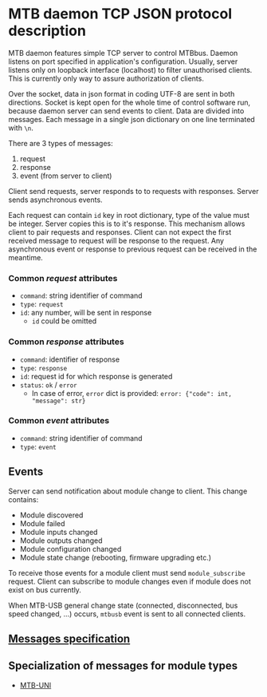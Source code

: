 MTB daemon TCP JSON protocol description
========================================

MTB daemon features simple TCP server to control MTBbus. Daemon listens on port
specified in application's configuration. Usually, server listens only on
loopback interface (localhost) to filter unauthorised clients. This is
currently only way to assure authorization of clients.

Over the socket, data in json format in coding UTF-8 are sent in both
directions. Socket is kept open for the whole time of control software run,
because daemon server can send events to client. Data are divided into messages.
Each message in a single json dictionary on one line terminated with `\n`.

There are 3 types of messages:

 1. request
 2. response
 3. event (from server to client)

Client send requests, server responds to to requests with responses. Server
sends asynchronous events.

Each request can contain `id` key in root dictionary, type of the value must
be integer. Server copies this is to it's response. This mechanism allows client
to pair requests and responses. Client can not expect the first received message
to request will be response to the request. Any asynchronous event or response
to previous request can be received in the meantime.

### Common *request* attributes

 * `command`: string identifier of command
 * `type`: `request`
 * `id`: any number, will be sent in response
   - `id` could be omitted

### Common *response* attributes

 * `command`: identifier of response
 * `type`: `response`
 * `id`: request id for which response is generated
 * `status`: `ok` / `error`
   - In case of error, `error` dict is provided:
     `error: {"code": int, "message": str}`

### Common *event* attributes

 * `command`: string identifier of command
 * `type`: `event`

## Events

Server can send notification about module change to client. This change contains:

 * Module discovered
 * Module failed
 * Module inputs changed
 * Module outputs changed
 * Module configuration changed
 * Module state change (rebooting, firmware upgrading etc.)

To receive those events for a module client must send `module_subscribe`
request. Client can subscribe to module changes even if module does not exist
on bus currently.

When MTB-USB general change state (connected, disconnected, bus speed changed,
...) occurs, `mtbusb` event is sent to all connected clients.

## [Messages specification](messages.md)

## Specialization of messages for module types

 * [MTB-UNI](uni.md)
